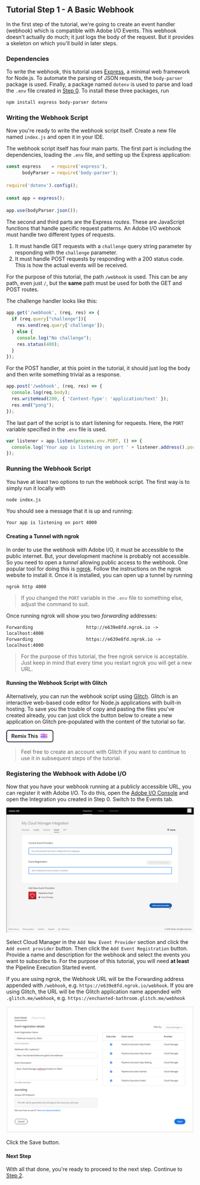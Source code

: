 ## Tutorial Step 1 - A Basic Webhook

In the first step of the tutorial, we're going to create an event handler (webhook) which is compatible with Adobe I/O Events. This webhook doesn't actually do much; it just logs the body of the request. But it provides a skeleton on which you'll build in later steps.

### Dependencies

To write the webhook, this tutorial uses <a href="https://expressjs.com/" target="_new">Express</a>, a minimal web framework for Node.js. To automate the parsing of JSON requests, the `body-parser` package is used. Finally, a package named `dotenv` is used to parse and load the `.env` file created in [Step 0](0-setup.md). To install these three packages, run

```bash
npm install express body-parser dotenv
```

### Writing the Webhook Script

Now you're ready to write the webhook script itself. Create a new file named `index.js` and open it in your IDE.

The webhook script itself has four main parts. The first part is including the dependencies, loading the `.env` file, and setting up the Express application:

```javascript
const express    = require('express'),
      bodyParser = require('body-parser');

require('dotenv').config();

const app = express();

app.use(bodyParser.json());
```

The second and third parts are the Express _routes_. These are JavaScript functions that handle specific request patterns. An Adobe I/O webhook must handle two different types of requests.

1. It must handle GET requests with a `challenge` query string parameter by responding with the `challenge` parameter.
2. It must handle POST requests by responding with a 200 status code. This is how the actual events will be received.

For the purpose of this tutorial, the path `/webhook` is used. This can be any path, even just `/`, but the **same** path must be used for both the GET and POST routes.

The challenge handler looks like this:

```javascript
app.get('/webhook', (req, res) => {
  if (req.query["challenge"]){
    res.send(req.query['challenge']);
  } else {
    console.log("No challenge");
    res.status(400);
  }
});
```

For the POST handler, at this point in the tutorial, it should just log the body and then write something trivial as a response. 

```javascript
app.post('/webhook', (req, res) => {
  console.log(req.body);
  res.writeHead(200, { 'Content-Type': 'application/text' });
  res.end("pong");
});
```

The last part of the script is to start listening for requests. Here, the `PORT` variable specified in the `.env` file is used.

```javascript
var listener = app.listen(process.env.PORT, () => {
  console.log('Your app is listening on port ' + listener.address().port);
});
```

### Running the Webhook Script

You have at least two options to run the webhook script. The first way is to simply run it locally with

```bash
node index.js
```

You should see a message that it is up and running:

```bash
Your app is listening on port 4000
```

#### Creating a Tunnel with ngrok

In order to use the webhook with Adobe I/O, it must be accessible to the public internet. But, your development machine is probably not accessible. So you need to open a _tunnel_ allowing public access to the webhook. One popular tool for doing this is <a href="https://ngrok.com" target="_new">ngrok</a>. Follow the instructions on the ngrok website to install it. Once it is installed, you can open up a tunnel by running

```bash
ngrok http 4000
```

> If you changed the `PORT` variable in the `.env` file to something else, adjust the command to suit.

Once running ngrok will show you two _forwarding_ addresses:

```
Forwarding                    http://e639e8fd.ngrok.io -> localhost:4000
Forwarding                    https://e639e8fd.ngrok.io -> localhost:4000
```

> For the purpose of this tutorial, the free ngrok service is acceptable. Just keep in mind that every time you restart ngrok you will get a new URL.

#### Running the Webhook Script with Glitch

Alternatively, you can run the webhook script using <a href="https://glitch.com/" target="_new">Glitch</a>. Glitch is an interactive web-based code editor for Node.js applications with built-in hosting. To save you the trouble of copy and pasting the files you've created already, you can just click the button below to create a new application on Glitch pre-populated with the content of the tutorial so far.

<!-- Remix Button -->
<a href="https://glitch.com/edit/#!/remix/adobe-cloudmanager-api-tutorial-step1" target="_new">
  <img src="../img/glitch.png" alt="Remix in Glitch" id="glitch-button">
</a>

> Feel free to create an account with Glitch if you want to continue to use it in subsequent steps of the tutorial.

### Registering the Webhook with Adobe I/O

Now that you have your webhook running at a publicly accessible URL, you can register it with Adobe I/O. To do this, open the <a href="https://console.adobe.io/integrations" target="_new">Adobe I/O Console</a> and open the Integration you created in Step 0. Switch to the Events tab.

![Events Tab](../img/add-event-provider-to-existing-integration.png)

Select Cloud Manager in the `Add New Event Provider` section and click the `Add event provider` button. Then click the `Add Event Registration` button. Provide a name and description for the webhook and select the events you want to subscribe to. For the purpose of this tutorial, you will need **at least** the Pipeline Execution Started event.

If you are using ngrok, the Webhook URL will be the Forwarding address appended with `/webhook`, e.g. `https://e639e8fd.ngrok.io/webhook`. If you are using Glitch, the URL will be the Glitch application name appended with `.glitch.me/webhook`, e.g. `https://enchanted-bathroom.glitch.me/webhook`

![Event Registration](../img/add-webhook-to-existing-integration.png)

Click the Save button.

#### Next Step

With all that done, you're ready to proceed to the next step. Continue to [Step 2](2-webhook-signature-validation.md).

